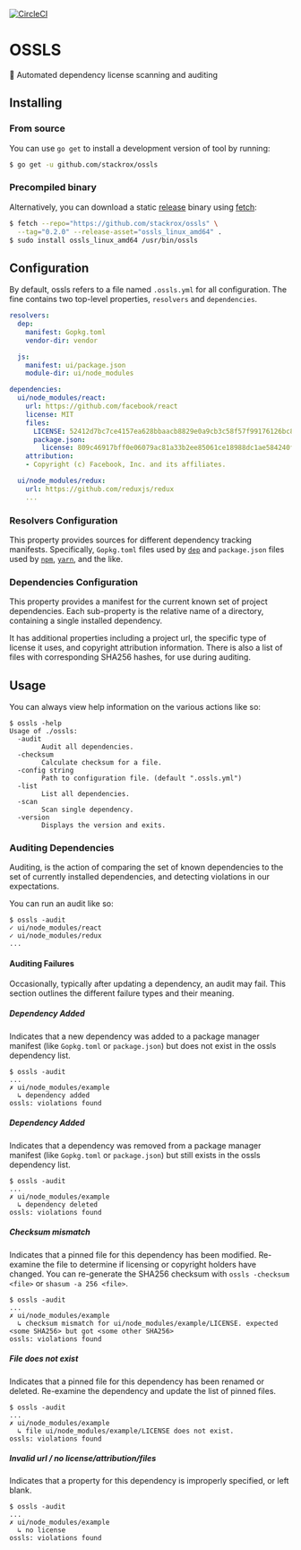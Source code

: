 [![CircleCI][circleci-badge]][circleci-link]

# OSSLS

📜 Automated dependency license scanning and auditing

## Installing

### From source

You can use `go get` to install a development version of tool by running:

```bash
$ go get -u github.com/stackrox/ossls
```

### Precompiled binary

Alternatively, you can download a static [release][github-release-link] binary using [fetch](https://github.com/gruntwork-io/fetch):

```bash
$ fetch --repo="https://github.com/stackrox/ossls" \
  --tag="0.2.0" --release-asset="ossls_linux_amd64" .
$ sudo install ossls_linux_amd64 /usr/bin/ossls
```

## Configuration

By default, ossls refers to a file named `.ossls.yml` for all configuration. The fine contains two top-level properties, `resolvers` and `dependencies`.

```yaml
resolvers:
  dep:
    manifest: Gopkg.toml
    vendor-dir: vendor

  js:
    manifest: ui/package.json
    module-dir: ui/node_modules

dependencies:
  ui/node_modules/react:
    url: https://github.com/facebook/react
    license: MIT
    files:
      LICENSE: 52412d7bc7ce4157ea628bbaacb8829e0a9cb3c58f57f99176126bc8cf2bfc85
      package.json:
        license: 809c46917bff0e06079ac81a33b2ee85061ce18988dc1ae584240fc6408328b1
    attribution:
    - Copyright (c) Facebook, Inc. and its affiliates.

  ui/node_modules/redux:
    url: https://github.com/reduxjs/redux
    ...
```

### Resolvers Configuration

This property provides sources for different dependency tracking manifests. Specifically, `Gopkg.toml` files used by [`dep`](https://github.com/golang/dep) and `package.json` files used by [`npm`](https://www.npmjs.com), [`yarn`](https://yarnpkg.com), and the like.

### Dependencies Configuration

This property provides a manifest for the current known set of project dependencies. Each sub-property is the relative name of a directory, containing a single installed dependency.

It has additional properties including a project url, the specific type of license it uses, and copyright attribution information. There is also a list of files with corresponding SHA256 hashes, for use during auditing.

## Usage

You can always view help information on the various actions like so:

```
$ ossls -help
Usage of ./ossls:
  -audit
        Audit all dependencies.
  -checksum
        Calculate checksum for a file.
  -config string
        Path to configuration file. (default ".ossls.yml")
  -list
        List all dependencies.
  -scan
        Scan single dependency.
  -version
        Displays the version and exits.
```

### Auditing Dependencies

Auditing, is the action of comparing the set of known dependencies to the set of currently installed dependencies, and detecting violations in our expectations.

You can run an audit like so:

```
$ ossls -audit
✓ ui/node_modules/react
✓ ui/node_modules/redux
...
```

#### Auditing Failures

Occasionally, typically after updating a dependency, an audit may fail. This section outlines the different failure types and their meaning.

##### Dependency Added

Indicates that a new dependency was added to a package manager manifest (like `Gopkg.toml` or `package.json`) but does not exist in the ossls dependency list.

```
$ ossls -audit
...
✗ ui/node_modules/example
  ↳ dependency added
ossls: violations found
```

##### Dependency Added

Indicates that a dependency was removed from a package manager manifest (like `Gopkg.toml` or `package.json`) but still exists in the ossls dependency list.

```
$ ossls -audit
...
✗ ui/node_modules/example
  ↳ dependency deleted
ossls: violations found
```

##### Checksum mismatch

Indicates that a pinned file for this dependency has been modified. Re-examine the file to determine if licensing or copyright holders have changed. You can re-generate the SHA256 checksum with `ossls -checksum <file>` or `shasum -a 256 <file>`.

```
$ ossls -audit
...
✗ ui/node_modules/example
  ↳ checksum mismatch for ui/node_modules/example/LICENSE. expected <some SHA256> but got <some other SHA256>
ossls: violations found
```

##### File does not exist

Indicates that a pinned file for this dependency has been renamed or deleted. Re-examine the dependency and update the list of pinned files.

```
$ ossls -audit
...
✗ ui/node_modules/example
  ↳ file ui/node_modules/example/LICENSE does not exist.
ossls: violations found
```

##### Invalid url / no license/attribution/files

Indicates that a property for this dependency is improperly specified, or left blank.

```
$ ossls -audit
...
✗ ui/node_modules/example
  ↳ no license
ossls: violations found
```

[circleci-badge]:      https://circleci.com/gh/stackrox/ossls.svg?&style=shield&circle-token=5ac8a87fbadae84c41f8c1fc868ad5d8ba85c90e
[circleci-link]:       https://circleci.com/gh/stackrox/ossls/tree/master
[github-release-link]: https://github.com/stackrox/ossls/releases/latest
